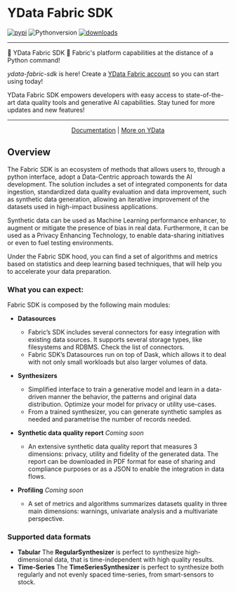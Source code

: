# YData Fabric SDK

[![pypi](https://img.shields.io/pypi/v/ydata-fabric-sdk)](https://pypi.org/project/ydata-fabric-sdk)
![Pythonversion](https://img.shields.io/badge/python-3.10%20%7C%203.11%20%7C%203.12-blue)
[![downloads](https://pepy.tech/badge/ydata-fabric-sdk/month)](https://pepy.tech/project/ydata-fabric-sdk)

---
🚀 YData Fabric SDK 🎉
Fabric's platform capabilities at the distance of a Python command!


*ydata-fabric-sdk* is here! Create a [YData Fabric account](https://ydata.ai/register) so you can start using today!

YData Fabric SDK empowers developers with easy access to state-of-the-art data quality tools and generative AI capabilities. Stay tuned for more updates and new features!

---

<p align="center">
  <a href="https://docs.fabric.ydata.ai/latest/sdk/">Documentation</a>
  |
  <a href="https://ydata.ai">More on YData</a>
</p>


## Overview

The Fabric SDK is an ecosystem of methods that allows users to, through a python interface, adopt a Data-Centric approach towards the AI development. The solution includes a set of integrated components for data ingestion, standardized data quality evaluation and data improvement, such as synthetic data generation, allowing an iterative improvement of the datasets used in high-impact business applications.

Synthetic data can be used as Machine Learning performance enhancer, to augment or mitigate the presence of bias in real data. Furthermore, it can be used as a Privacy Enhancing Technology, to enable data-sharing initiatives or even to fuel testing environments.

Under the Fabric SDK hood, you can find a set of algorithms and metrics based on statistics and deep learning based techniques, that will help you to accelerate your data preparation.

### What you can expect:

Fabric SDK is composed by the following main modules:

- **Datasources**
  - Fabric’s SDK includes several connectors for easy integration with existing data sources. It supports several storage types, like filesystems and RDBMS. Check the list of connectors.
  - Fabric SDK’s Datasources run on top of Dask, which allows it to deal with not only small workloads but also larger volumes of data.

- **Synthesizers**
  - Simplified interface to train a generative model and learn in a data-driven manner the behavior, the patterns and original data distribution. Optimize your model for privacy or utility use-cases.
  - From a trained synthesizer, you can generate synthetic samples as needed and parametrise the number of records needed.

- **Synthetic data quality report** *Coming soon*
  - An extensive synthetic data quality report that measures 3 dimensions: privacy, utility and fidelity of the generated data. The report can be downloaded in PDF format for ease of sharing and compliance purposes or as a JSON to enable the integration in data flows.

- **Profiling** *Coming soon*
  - A set of metrics and algorithms summarizes datasets quality in three main dimensions: warnings, univariate analysis and a multivariate perspective.

### Supported data formats

- **Tabular**
The **RegularSynthesizer** is perfect to synthesize high-dimensional data, that is time-independent with high quality results.
- **Time-Series**
The **TimeSeriesSynthesizer** is perfect to synthesize both regularly and not evenly spaced time-series, from smart-sensors to stock.
